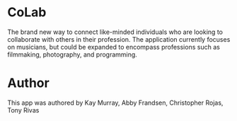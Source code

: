 # CoLab
The brand new way to connect like-minded individuals who are looking to collaborate with others in their profession. The application currently focuses on musicians, but could be expanded to encompass professions such as filmmaking, photography, and programming.

# Author
This app was authored by Kay Murray, Abby Frandsen, Christopher Rojas, Tony Rivas


